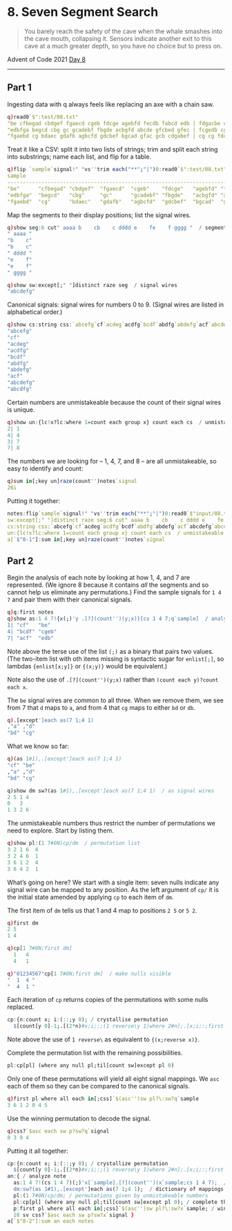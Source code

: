 # 8. Seven Segment Search

> You barely reach the safety of the cave when the whale smashes into the cave mouth, collapsing it. Sensors indicate another exit to this cave at a much greater depth, so you have no choice but to press on.

Advent of Code 2021 [Day 8](https://adventofcode.com/2021/day/8)

---



## Part 1

Ingesting data with q always feels like replacing an axe with a chain saw.

```q
q)read0`$":test/08.txt"
"be cfbegad cbdgef fgaecd cgeb fdcge agebfd fecdb fabcd edb | fdgacbe cefdb cefbgd gcbe"
"edbfga begcd cbg gc gcadebf fbgde acbgfd abcde gfcbed gfec | fcgedb cgb dgebacf gc"
"fgaebd cg bdaec gdafb agbcfd gdcbef bgcad gfac gcb cdgabef | cg cg fdcagb cbg"
```

Treat it like a CSV: split it into two lists of strings; trim and split each string into substrings;
name each list, and flip for a table.

```q
q)flip `sample`signal!" "vs''trim each("**";"|")0:read0`$":test/08.txt"
sample                                                                                            signal
-----------------------------------------------------------------------------------------------------------------------------------------
"be"      "cfbegad" "cbdgef"  "fgaecd"  "cgeb"    "fdcge"   "agebfd" "fecdb"  "fabcd"   "edb"     "fdgacbe" "cefdb"   "cefbgd"  "gcbe"
"edbfga"  "begcd"   "cbg"     "gc"      "gcadebf" "fbgde"   "acbgfd" "abcde"  "gfcbed"  "gfec"    "fcgedb"  "cgb"     "dgebacf" "gc"
"fgaebd"  "cg"      "bdaec"   "gdafb"   "agbcfd"  "gdcbef"  "bgcad"  "gfac"   "gcb"     "cdgabef" "cg"      "cg"      "fdcagb"  "cbg"
```

Map the segments to their display positions; list the signal wires.

```q
q)show seg:6 cut" aaaa b    cb    c dddd e    fe    f gggg "  / segments
" aaaa "
"b    c"
"b    c"
" dddd "
"e    f"
"e    f"
" gggg "

q)show sw:except[;" "]distinct raze seg  / signal wires
"abcdefg"
```

Canonical signals: signal wires for numbers 0 to 9. (Signal wires are listed in alphabetical order.)

```q
q)show cs:string css:`abcefg`cf`acdeg`acdfg`bcdf`abdfg`abdefg`acf`abcdefg`abcdfg / canonical signals
"abcefg"
"cf"
"acdeg"
"acdfg"
"bcdf"
"abdfg"
"abdefg"
"acf"
"abcdefg"
"abcdfg"
```

Certain numbers are unmistakeable because the count of their signal wires is unique.

```q
q)show un:{lc!x?lc:where 1=count each group x} count each cs  / unmistakeable numbers
2| 1
4| 4
3| 7
7| 8
```
The numbers we are looking for – 1, 4, 7, and 8 – are all unmistakeable, so easy to identify and count:

```q
q)sum in[;key un]raze(count'')notes`signal 
26i
```

Putting it together:

```q
notes:flip`sample`signal!" "vs''trim each("**";"|")0:read0`$"input/08.txt"
sw:except[;" "]distinct raze seg:6 cut" aaaa b    cb    c dddd e    fe    f gggg " / segments and signal wires
cs:string css:`abcefg`cf`acdeg`acdfg`bcdf`abdfg`abdefg`acf`abcdefg`abcdfg / canonical signals
un:{lc!x?lc:where 1=count each group x} count each cs  / unmistakeable numbers: count | #
a[`$"8-1"]:sum in[;key un]raze(count'')notes`signal
```

## Part 2

Begin the analysis of each note by looking at how 1, 4, and 7 are represented. 
(We ignore 8 because it contains *all* the segments and so cannot help us eliminate any permutations.)
Find the sample signals for `1 4 7` and pair them with their canonical signals.

```q
q)q:first notes
q)show as:1 4 7!{x(;)'y .[?](count'')(y;x)}[cs 1 4 7;q`sample]  / analysis samples
1| "cf"   "be"
4| "bcdf" "cgeb"
7| "acf"  "edb"
```

Note above the terse use of the list `(;)` as a binary that pairs two values. 
(The two-item list with oth items missing is syntactic sugar for `enlist[;]`, so lambdas `{enlist[x;y]}` or `{(x;y)}` would be equivalent.)

Note also the use of `.[?](count'')(y;x)` rather than `(count each y)?count each x`.

The `be` signal wires are common to all three. When we remove them, we see from 7 that `d` maps to `a`, and from 4 that `cg` maps to either `bd` or `db`.

```q
q).[except']each as(7 1;4 1)
,"a" ,"d"
"bd" "cg"
```

What we know so far:

```q
q)(as 1#1),.[except']each as(7 1;4 1)
"cf" "be"
,"a" ,"d"
"bd" "cg"

q)show dm sw?(as 1#1),.[except']each as(7 1;4 1)  / as signal wires
2 5 1 4
0   3
1 3 2 6
```

The unmistakeable numbers thus restrict the number of permutations we need to explore. 
Start by listing them.

```q
q)show pl:(1 7#0N)cp/dm  / permutation list
3 2 1 6  4
3 2 4 6  1
3 6 1 2  4
3 6 4 2  1
```

What’s going on here? We start with a single item: seven nulls indicate any signal wire can be mapped to any position. 
As the left argument of `cp/` it is the initial state amended by applying `cp` to each item of `dm`.

The first item of `dm` tells us that 1 and 4 map to positions `2 5` or `5 2`. 

```q
q)first dm
2 5
1 4

q)cp[1 7#0N;first dm]
  1   4
  4   1

q)"01234567"cp[1 7#0N;first dm]  / make nulls visible
"  1  4 "
"  4  1 "
```

Each iteration of `cp` returns copies of the permutations with some nulls replaced.

```q
cp:{n:count x; i:(::;y 0); / crystallise permutation 
  $[count[y 0]-1;.[(2*n)#x;i;:;(1 reverse\y 1)where 2#n];.[x;i;:;first y 1]] }
```

Note above the use of `1 reverse\` as equivalent to `{(x;reverse x)}`.

Complete the permutation list with the remaining possibilities.

```q
pl:cp[pl] (where any null pl;til[count sw]except pl 0)
```

Only one of these permutations will yield all eight signal mappings. 
We `asc` each of them so they can be compared to the canonical signals.

```q
q)first pl where all each in[;css]`$(asc'')sw pl?\:sw?q`sample
3 6 1 2 0 4 5
```

Use the winning permutation to decode the signal.

```q
q)css?`$asc each sw p?sw?q`signal
8 3 9 4
```

Putting it all together:

```q
cp:{n:count x; i:(::;y 0); / crystallize permutation 
  $[count[y 0]-1;.[(2*n)#x;i;:;(1 reverse\y 1)where 2#n];.[x;i;:;first y 1]] }
an:{ / analyze note
  as:1 4 7!(cs 1 4 7)(;)'x[`sample].[?](count'')(x`sample;cs 1 4 7);  / analysis samples
  dm:sw?(as 1#1),.[except']each as(7 1;4 1);  / dictionary of mappings
  pl:(1 7#0N)cp/dm; / permutations given by unmistakeable numbers
  pl:cp[pl] (where any null pl;til[count sw]except pl 0); / complete the permutation list
  p:first pl where all each in[;css]`$(asc'')sw pl?\:sw?x`sample; / winning permutation
  10 sv css?`$asc each sw p?sw?x`signal }
a[`$"8-2"]:sum an each notes
```